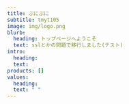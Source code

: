 ```yaml
---
title: ぷにぷに
subtitle: tmyt105
image: img/logo.png
blurb:
  heading: トップページへようこそ
  text: sslとかの問題で移行しました(テスト)
intro:
  heading: 　
  text: 　
products: []
values:
  heading: 　
  text: " "
---
```

